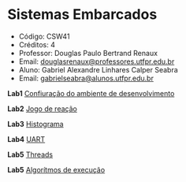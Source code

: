 # Sistemas Embarcados
- Código: CSW41
- Créditos: 4
- Professor: Douglas Paulo Bertrand Renaux
- Email: douglasrenaux@professores.utfpr.edu.br
- Aluno: Gabriel Alexandre Linhares Calper Seabra
- Email: gabrielseabra@alunos.utfpr.edu.br

<b>Lab1</b> <a href="https://github.com/Calperxd/Sistemas-Embarcados-CSW41/tree/main/calperxd_CSW41/Lab1">Confiuração do ambiente de desenvolvimento</a> 

<b>Lab2</b> <a href="https://github.com/Calperxd/calperxd_CSW41/tree/master/Lab2">Jogo de reação</a> 

<b>Lab3</b> <a href="https://github.com/Calperxd/calperxd_CSW41/tree/master/Lab3">Histograma</a> 

<b>Lab4</b> <a href="https://github.com/Calperxd/calperxd_CSW41/tree/master/Lab4">UART</a> 

<b>Lab5</b> <a href="https://github.com/Calperxd/calperxd_CSW41/tree/master/Lab5">Threads</a> 

<b>Lab5</b> <a href="https://github.com/Calperxd/calperxd_CSW41/tree/master/Lab6">Algorítmos de execução</a> 

